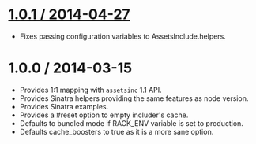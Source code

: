 [1.0.1 / 2014-04-27](https://github.com/GoalSmashers/assets-include-ruby/compare/v1.0.0...v1.0.1)
==================

* Fixes passing configuration variables to AssetsInclude.helpers.

1.0.0 / 2014-03-15
==================

* Provides 1:1 mapping with `assetsinc` 1.1 API.
* Provides Sinatra helpers providing the same features as node version.
* Provides Sinatra examples.
* Provides a #reset option to empty includer's cache.
* Defaults to bundled mode if RACK_ENV variable is set to production.
* Defaults cache_boosters to true as it is a more sane option.
